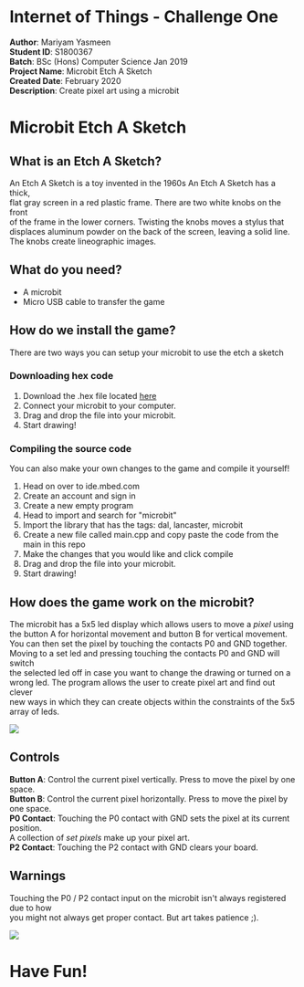 # Internet of Things - Challenge One

**Author**: Mariyam Yasmeen\
**Student ID**: S1800367   
**Batch**: BSc (Hons) Computer Science Jan 2019\
**Project Name**: Microbit Etch A Sketch\
**Created Date**: February 2020\
**Description**: Create pixel art using a microbit

# Microbit Etch A Sketch

## What is an Etch A Sketch?
An Etch A Sketch is a toy invented in the 1960s An Etch A Sketch has a thick,\
flat gray screen in a red plastic frame. There are two white knobs on the front\
of the frame in the lower corners. Twisting the knobs moves a stylus that\
displaces aluminum powder on the back of the screen, leaving a solid line. \
The knobs create lineographic images.

## What do you need?
* A microbit
* Micro USB cable to transfer the game

## How do we install the game?
There are two ways you can setup your microbit to use the etch a sketch
### Downloading hex code
1. Download the .hex file located <a href="https://gitlab.uwe.ac.uk/m2-yasmeen/iot-challenge-1/raw/master/Etchasketch.NRF51_MICROBIT.hex?inline=false">here</a>
2. Connect your microbit to your computer.
3. Drag and drop the file into your microbit.
4. Start drawing!

### Compiling the source code
You can also make your own changes to the game and compile it yourself!
1. Head on over to ide.mbed.com
2. Create an account and sign in
3. Create a new empty program
4. Head to import and search for "microbit"
5. Import the library that has the tags: dal, lancaster, microbit
6. Create a new file called main.cpp and copy paste the code from the main in this repo
7. Make the changes that you would like and click compile
8. Drag and drop the file into your microbit.
9. Start drawing!

## How does the game work on the microbit?
The microbit has a 5x5 led display which allows users to move a *pixel* using\
the button A for horizontal movement and button B for vertical movement.\
You can then set the pixel by touching the contacts P0 and GND together.\
Moving to a set led and pressing touching the contacts P0 and GND will switch\
the selected led off in case you want to change the drawing or turned on a\
wrong led. The program allows the user to create pixel art and find out clever\
new ways in which they can create objects within the constraints of the 5x5 array of leds.

![](https://gitlab.uwe.ac.uk/m2-yasmeen/iot-challenge-1/raw/master/Img/giphy.gif)

## Controls

**Button A**: Control the current pixel vertically. Press to move the pixel by one space.\
**Button B**: Control the current pixel horizontally. Press to move the pixel by one space.\
**P0 Contact**: Touching the P0 contact with GND sets the pixel at its current position.\
A collection of *set pixels* make up your pixel art.\
**P2 Contact**: Touching the P2 contact with GND clears your board.

## Warnings
Touching the P0 / P2 contact input on the microbit isn't always registered due to how\
you might not always get proper contact. But art takes patience ;).

![](https://gitlab.uwe.ac.uk/m2-yasmeen/iot-challenge-1/raw/master/Img/pixart.png)
# Have Fun!